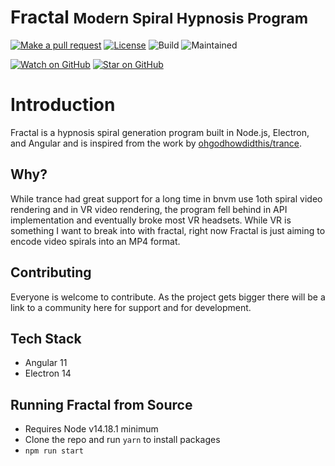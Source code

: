 # Fractal <small>Modern Spiral Hypnosis Program</small>

[![Make a pull request][prs-badge]][prs]
[![License](http://img.shields.io/badge/Licence-MIT-brightgreen.svg)](LICENSE.md)
![Build][travis]
![Maintained][maintained-badge]

[![Watch on GitHub][github-watch-badge]][github-watch]
[![Star on GitHub][github-star-badge]][github-star]

# Introduction
Fractal is a hypnosis spiral generation program built in Node.js, Electron, and Angular and is inspired from the work by [ohgodhowdidthis/trance](https://github.com/ohgodhowdidthis/trance).

## Why?
While trance had great support for a long time in bnvm use 1oth spiral video rendering and in VR video rendering, the program fell behind in API implementation and eventually broke most VR headsets. While VR is something I want to break into with fractal, right now Fractal is just aiming to encode video spirals into an MP4 format.

## Contributing
Everyone is welcome to contribute. As the project gets bigger there will be a link to a community here for support and for development.

## Tech Stack
* Angular 11
* Electron 14

## Running Fractal from Source
* Requires Node v14.18.1 minimum
* Clone the repo and run ```yarn``` to install packages
* ```npm run start```

[travis]: https://www.travis-ci.com/shishome/fractal.svg?branch=master
[license-badge]: https://img.shields.io/badge/license-Apache2-blue.svg?style=style=flat-square
[license]: https://github.com/shishome/fractal/blob/master/LICENSE.md
[prs-badge]: https://img.shields.io/badge/PRs-welcome-brightgreen.svg?style=flat-square
[prs]: http://makeapullrequest.com
[github-watch-badge]: https://img.shields.io/github/watchers/shishome/fractal.svg?style=social
[github-watch]: https://github.com/shishome/fractal/watchers
[github-star-badge]: https://img.shields.io/github/stars/shishome/fractal.svg?style=social
[github-star]: https://github.com/shishome/fractal/stargazers
[maintained-badge]: https://img.shields.io/badge/maintained-yes-brightgreen
